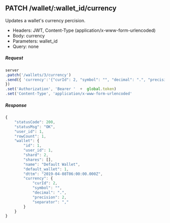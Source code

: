 

## PATCH /wallet/:wallet_id/currency
Updates a wallet's currency percision. 

- Headers: JWT, Content-Type (application/x-www-form-urlencoded)
- Body: currency
- Parameters: wallet_id
- Query: none

##### Request
```javascript
server
.patch('/wallets/3/currency')
.send({ 'currency':'{"curId": 2, "symbol": "", "decimal": ".", "precision": 2, "separator": ","}'
})
.set('Authorization', 'Bearer '  +  global.token)
.set('Content-Type', 'application/x-www-form-urlencoded'
```

##### Response
```javascript
{
    "statusCode": 200,
    "statusMsg": "OK",
    "user_id": 1,
    "rowCount": 1,
    "wallet": {
        "id": 1,
        "user_id": 1,
        "shard": 2,
        "shares": [],
        "name": "Default Wallet",
        "default_wallet": 1,
        "dttm": "2019-04-08T06:00:00.000Z",
        "currency": {
            "curId": 2,
            "symbol": "",
            "decimal": ".",
            "precision": 2,
            "separator": ","
        }
    }
}

```